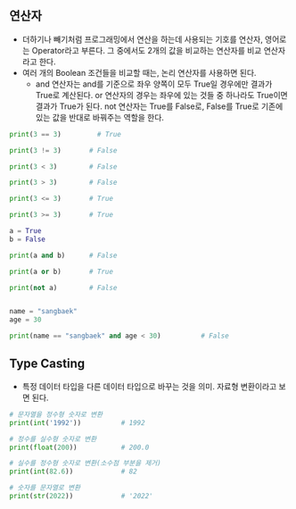## 연산자
- 더하기나 빼기처럼 프로그래밍에서 연산을 하는데 사용되는 기호를 연산자, 영어로는 Operator라고 부른다. 그 중에서도 2개의 값을 비교하는 연산자를 비교 연산자라고 한다. 
- 여러 개의 Boolean 조건들을 비교할 때는, 논리 연산자를 사용하면 된다.
  - and 연산자는 and를 기준으로 좌우 양쪽이 모두 True일 경우에만 결과가 True로 계산된다. or 연산자의 경우는 좌우에 있는 것들 중 하나라도 True이면 결과가 True가 된다. not 연산자는 True를 False로, False를 True로 기존에 있는 값을 반대로 바꿔주는 역할을 한다.

```python
print(3 == 3)         # True

print(3 != 3)       # False

print(3 < 3)        # False

print(3 > 3)        # False

print(3 <= 3)       # True

print(3 >= 3)       # True

a = True
b = False

print(a and b)      # False

print(a or b)       # True

print(not a)        # False


name = "sangbaek"
age = 30

print(name == "sangbaek" and age < 30)          # False
```


## Type Casting
- 특정 데이터 타입을 다른 데이터 타입으로 바꾸는 것을 의미. 자료형 변환이라고 보면 된다.

```python
# 문자열을 정수형 숫자로 변환
print(int('1992'))          # 1992

# 정수를 실수형 숫자로 변환
print(float(200))           # 200.0

# 실수를 정수형 숫자로 변환(소수점 부분을 제거)
print(int(82.6))            # 82

# 숫자를 문자열로 변환
print(str(2022))            # '2022'
```


